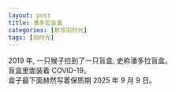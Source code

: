 ```yaml
---
layout: post
title: 潘多拉盲盒
categories: [默写旧时光]
tags: [旧时光]
---
```


2019 年, 一只猴子捡到了一只盲盒, 史称潘多拉盲盒。  
盲盒里面装着 COVID-19。  
盒子最下面赫然写着保质期 2025 年 9 月 9 日。  

